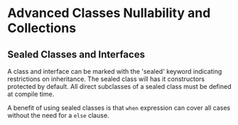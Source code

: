 # Advanced Classes Nullability and Collections

## Sealed Classes and Interfaces

A class and interface can be marked with the 'sealed' keyword indicating restrictions on inheritance. The sealed class will has it constructors protected by default. All direct subclasses of a sealed class must be defined at compile time.

A benefit of using sealed classes is that `when` expression can cover all cases without the need for a `else` clause.
